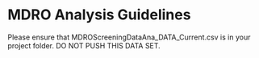 # MDRO Analysis Guidelines

Please ensure that MDROScreeningDataAna_DATA_Current.csv is in your project folder. 
DO NOT PUSH THIS DATA SET.
